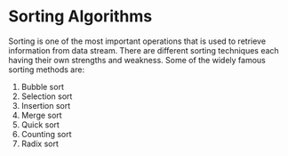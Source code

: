 # Sorting Algorithms

Sorting is one of the most important operations that is used to retrieve information from data stream.
There are different sorting techniques each having their own strengths and weakness. Some of the widely famous sorting methods are:

1. Bubble sort
2. Selection sort
3. Insertion sort
4. Merge sort
5. Quick sort
6. Counting sort
7. Radix sort
